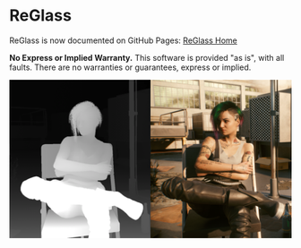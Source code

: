 # ReGlass

ReGlass is now documented on GitHub Pages: [ReGlass Home](https://jbienz.github.io/ReGlass)

**No Express or Implied Warranty.** This software is provided "as is", with all faults. There are no warranties or guarantees, express or implied.

[![](docs/Images/Banner.png)](https://jbienz.github.io/ReGlass)

